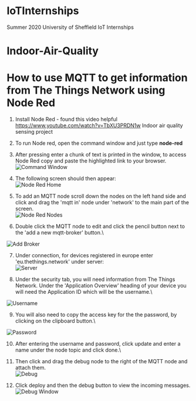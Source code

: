 # IoTInternships
Summer 2020 University of Sheffield IoT Internships
# Indoor-Air-Quality
# **How to use MQTT to get information from The Things Network using Node Red**

1) Install Node Red - found this video helpful 
	https://www.youtube.com/watch?v=TbXU3PRDN1w
Indoor air quality sensing project

2) To run Node red, open the command window and just type **node-red**

3) After pressing enter a chunk of text is printed in the window, to access Node Red copy and paste the highlighted link to your browser.\
![Command Window](https://user-images.githubusercontent.com/36086687/91428714-6d7d9680-e856-11ea-96ea-a926b4b4a3ed.PNG)

4) The following screen should then appear:\
![Node Red Home](https://user-images.githubusercontent.com/36086687/91430141-c6e5c580-e856-11ea-8c42-64bcc82b4801.PNG)

5) To add an MQTT node scroll down the nodes on the left hand side and click and drag the 'mqtt in' node under 'network' to the main part of the screen.\
![Node Red Nodes](https://user-images.githubusercontent.com/36086687/91430532-f0065600-e856-11ea-9c7e-99683fb988cd.PNG)

6) Double click the MQTT node to edit and click the pencil button next to the 'add a new mqtt-broker' button.\

![Add Broker](https://user-images.githubusercontent.com/36086687/91430497-e381fd80-e856-11ea-8bed-27563bbec024.PNG)

7) Under connection, for devices registered in europe enter 'eu.thethings.network' under server:\
![Server](https://user-images.githubusercontent.com/36086687/91430563-fd234500-e856-11ea-90d8-73ede670dc9d.PNG)

8) Under the security tab, you will need information from The Things Network. Under the 'Application Overview' heading of your device you will need the Application ID which will be the username.\

![Username](https://user-images.githubusercontent.com/36086687/91430367-d533e180-e856-11ea-92a9-b9d604882e11.PNG)

9) You will also need to copy the access key for the the password, by clicking on the clipboard button.\

![Password](https://user-images.githubusercontent.com/36086687/91428131-4757f680-e856-11ea-98ed-b807ecdae38c.PNG)

10) After entering the username and password, click update and enter a name under the node topic and click done.\

11) Then click and drag the debug node to the right of the MQTT node and attach them.\
![Debug](https://user-images.githubusercontent.com/36086687/91441461-27313300-e868-11ea-9026-e3110135cece.PNG)

12) Click deploy and then the debug button to view the incoming messages.\
![Debug Window](https://user-images.githubusercontent.com/36086687/91441900-e7b71680-e868-11ea-94ba-56a2f52b8379.PNG)

